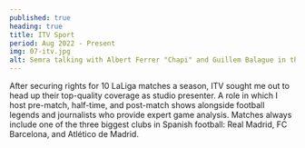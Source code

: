 ```yaml
---
published: true
heading: true
title: ITV Sport
period: Aug 2022 - Present
img: 07-itv.jpg
alt: Semra talking with Albert Ferrer "Chapi" and Guillem Balague in the ITV Sport studio
---
```

After securing rights for 10 LaLiga matches a season, ITV sought me out to head up their top-quality coverage as studio presenter. A role in which I host pre-match, half-time, and post-match shows alongside football legends and journalists who provide expert game analysis. Matches always include one of the three biggest clubs in Spanish football: Real Madrid, FC Barcelona, and Atlético de Madrid.